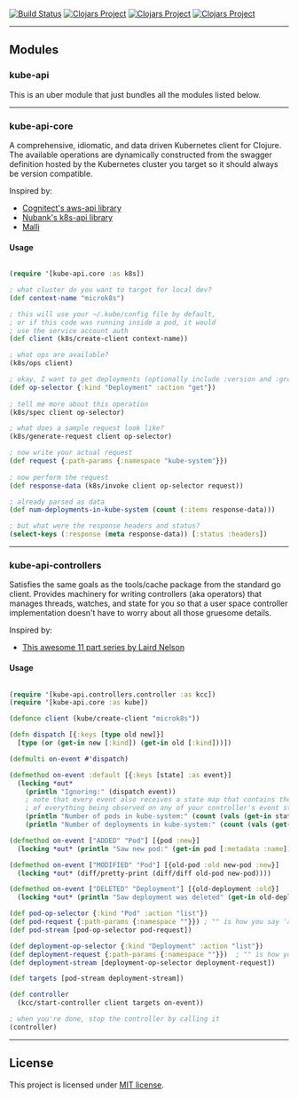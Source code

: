[![Build Status](https://travis-ci.com/rutledgepaulv/kube-api.svg?branch=master)](https://travis-ci.com/rutledgepaulv/kube-api)
[![Clojars Project](https://img.shields.io/clojars/v/org.clojars.rutledgepaulv/kube-api.svg)](https://clojars.org/org.clojars.rutledgepaulv/kube-api)
[![Clojars Project](https://img.shields.io/clojars/v/org.clojars.rutledgepaulv/kube-api-core.svg)](https://clojars.org/org.clojars.rutledgepaulv/kube-api-core)
[![Clojars Project](https://img.shields.io/clojars/v/org.clojars.rutledgepaulv/kube-api-controllers.svg)](https://clojars.org/org.clojars.rutledgepaulv/kube-api-controllers)

---

## Modules

### kube-api

This is an uber module that just bundles all the modules listed below.

---

### kube-api-core

A comprehensive, idiomatic, and data driven Kubernetes client for Clojure. The available operations are dynamically
constructed from the swagger definition hosted by the Kubernetes cluster you target so it should always be version
compatible.

Inspired by:

- [Cognitect's aws-api library](https://github.com/cognitect-labs/aws-api)
- [Nubank's k8s-api library](https://github.com/nubank/k8s-api)
- [Malli](https://github.com/metosin/malli)

#### Usage

```clojure 

(require '[kube-api.core :as k8s])

; what cluster do you want to target for local dev?
(def context-name "microk8s")

; this will use your ~/.kube/config file by default,
; or if this code was running inside a pod, it would 
; use the service account auth
(def client (k8s/create-client context-name))

; what ops are available?
(k8s/ops client)

; okay, I want to get deployments (optionally include :version and :group)
(def op-selector {:kind "Deployment" :action "get"})
 
; tell me more about this operation
(k8s/spec client op-selector)

; what does a sample request look like?
(k8s/generate-request client op-selector)

; now write your actual request
(def request {:path-params {:namespace "kube-system"}})
    
; now perform the request
(def response-data (k8s/invoke client op-selector request))

; already parsed as data
(def num-deployments-in-kube-system (count (:items response-data)))

; but what were the response headers and status?
(select-keys (:response (meta response-data)) [:status :headers])

```

---

### kube-api-controllers

Satisfies the same goals as the tools/cache package from the standard go client. Provides machinery for writing
controllers (aka operators) that manages threads, watches, and state for you so that a user space controller
implementation doesn't have to worry about all those gruesome details.

Inspired by:

- [This awesome 11 part series by Laird Nelson](https://lairdnelson.wordpress.com/2018/01/07/understanding-kubernetes-tools-cache-package-part-0/)

#### Usage

```clojure

(require '[kube-api.controllers.controller :as kcc])
(require '[kube-api.core :as kube])

(defonce client (kube/create-client "microk8s"))

(defn dispatch [{:keys [type old new]}]
  [type (or (get-in new [:kind]) (get-in old [:kind]))])

(defmulti on-event #'dispatch)

(defmethod on-event :default [{:keys [state] :as event}]
  (locking *out*
    (println "Ignoring:" (dispatch event))
    ; note that every event also receives a state map that contains the most recent resource
    ; of everything being observed on any of your controller's event streams
    (println "Number of pods in kube-system:" (count (vals (get-in state ["Pod" "kube-system"]))))
    (println "Number of deployments in kube-system:" (count (vals (get-in state ["Deployment" "kube-system"]))))))

(defmethod on-event ["ADDED" "Pod"] [{pod :new}]
  (locking *out* (println "Saw new pod:" (get-in pod [:metadata :name]))))

(defmethod on-event ["MODIFIED" "Pod"] [{old-pod :old new-pod :new}]
  (locking *out* (diff/pretty-print (diff/diff old-pod new-pod))))

(defmethod on-event ["DELETED" "Deployment"] [{old-deployment :old}]
  (locking *out* (println "Saw deployment was deleted" (get-in old-deployment [:metadata :name]))))

(def pod-op-selector {:kind "Pod" :action "list"})
(def pod-request {:path-params {:namespace ""}}) ; "" is how you say 'all namespaces'
(def pod-stream [pod-op-selector pod-request])

(def deployment-op-selector {:kind "Deployment" :action "list"})
(def deployment-request {:path-params {:namespace ""}})  ; "" is how you say 'all namespaces'
(def deployment-stream [deployment-op-selector deployment-request])

(def targets [pod-stream deployment-stream])

(def controller 
  (kcc/start-controller client targets on-event))

; when you're done, stop the controller by calling it
(controller)

```

---

## License

This project is licensed under [MIT license](http://opensource.org/licenses/MIT).